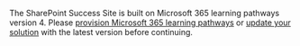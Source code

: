 The SharePoint Success Site is built on Microsoft 365 learning pathways version 4. Please [provision Microsoft 365 learning pathways](https://lookbook.microsoft.com/details/3df8bd55-b872-4c9d-88e3-6b2f05344239) or [update your solution](https://github.com/pnp/custom-learning-office-365#updating-the-solution) with the latest version before continuing.
